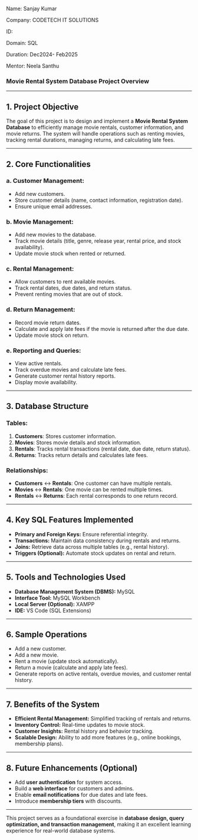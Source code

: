 Name: Sanjay Kumar

Company: CODETECH IT SOLUTIONS

ID:

Domain: SQL 

Duration: Dec2024- Feb2025

Mentor: Neela Santhu


### **Movie Rental System Database Project Overview**

---

## **1. Project Objective**  
The goal of this project is to design and implement a **Movie Rental System Database** to efficiently manage movie rentals, customer information, and movie returns. The system will handle operations such as renting movies, tracking rental durations, managing returns, and calculating late fees.

---

## **2. Core Functionalities**

### **a. Customer Management:**  
- Add new customers.  
- Store customer details (name, contact information, registration date).  
- Ensure unique email addresses.

### **b. Movie Management:**  
- Add new movies to the database.  
- Track movie details (title, genre, release year, rental price, and stock availability).  
- Update movie stock when rented or returned.

### **c. Rental Management:**  
- Allow customers to rent available movies.  
- Track rental dates, due dates, and return status.  
- Prevent renting movies that are out of stock.

### **d. Return Management:**  
- Record movie return dates.  
- Calculate and apply late fees if the movie is returned after the due date.  
- Update movie stock on return.

### **e. Reporting and Queries:**  
- View active rentals.  
- Track overdue movies and calculate late fees.  
- Generate customer rental history reports.  
- Display movie availability.

---

## **3. Database Structure**

### **Tables:**
1. **Customers**: Stores customer information.  
2. **Movies**: Stores movie details and stock information.  
3. **Rentals**: Tracks rental transactions (rental date, due date, return status).  
4. **Returns**: Tracks return details and calculates late fees.  

### **Relationships:**
- **Customers** ↔ **Rentals**: One customer can have multiple rentals.  
- **Movies** ↔ **Rentals**: One movie can be rented multiple times.  
- **Rentals** ↔ **Returns**: Each rental corresponds to one return record.

---

## **4. Key SQL Features Implemented**
- **Primary and Foreign Keys:** Ensure referential integrity.  
- **Transactions:** Maintain data consistency during rentals and returns.  
- **Joins:** Retrieve data across multiple tables (e.g., rental history).  
- **Triggers (Optional):** Automate stock updates on rental and return.  

---

## **5. Tools and Technologies Used**
- **Database Management System (DBMS):** MySQL  
- **Interface Tool:** MySQL Workbench  
- **Local Server (Optional):** XAMPP  
- **IDE:** VS Code (SQL Extensions)  

---

## **6. Sample Operations**
- Add a new customer.  
- Add a new movie.  
- Rent a movie (update stock automatically).  
- Return a movie (calculate and apply late fees).  
- Generate reports on active rentals, overdue movies, and customer rental history.  

---

## **7. Benefits of the System**
- **Efficient Rental Management:** Simplified tracking of rentals and returns.  
- **Inventory Control:** Real-time updates to movie stock.  
- **Customer Insights:** Rental history and behavior tracking.  
- **Scalable Design:** Ability to add more features (e.g., online bookings, membership plans).  

---

## **8. Future Enhancements (Optional)**
- Add **user authentication** for system access.  
- Build a **web interface** for customers and admins.  
- Enable **email notifications** for due dates and late fees.  
- Introduce **membership tiers** with discounts.  

---

This project serves as a foundational exercise in **database design, query optimization, and transaction management**, making it an excellent learning experience for real-world database systems.  

